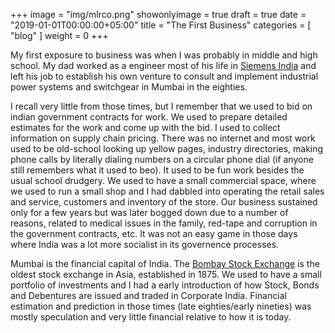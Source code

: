 +++
image = "img/mlrco.png"
showonlyimage = true
draft = true
date = "2019-01-01T00:00:00+05:00"
title = "The First Business"
categories = [ "blog" ]
weight = 0
+++

My first exposure to business was when I was probably in middle and high school. 
My dad worked as a engineer most of his life in [Siemens India](https://www.siemens.com/in/en/home.html) and left his job
to establish his own venture to consult and implement industrial power systems and switchgear
in Mumbai in the eighties. 

<!--more-->
I recall very little from those times, but I remember that we used to bid on indian government contracts
for work. We used to prepare detailed estimates for the work and come up with the bid. I used to collect
information on supply chain pricing. There was no internet and most work used to be old-school looking up
yellow pages, industry directories, making phone calls by literally dialing numbers on a circular phone dial
(if anyone still remembers what it used to beo). It used to be fun work besides the usual school drudgery. 
We used to have a small commercial space, where we used to run a small shop and I had dabbled into
operating the retail sales and service, customers and inventory of the store.
Our business sustained only for a few years but was later bogged down due to a number of reasons, 
related to medical issues in the family, red-tape and corruption in the government contracts, etc. It was not an easy
game in those days where India was a lot more socialist in its governence processes. 


Mumbai is the financial capital of India. The [Bombay Stock Exchange](https://www.bseindia.com/) is the oldest
stock exchange in Asia, established in 1875. We used to have a small portfolio of investments and I had a early
introduction of how Stock, Bonds and Debentures are issued and traded in Corporate India. Financial estimation
and prediction in those times (late eighties/early nineties) was mostly speculation and very little financial
relative to how it is today. 


 


